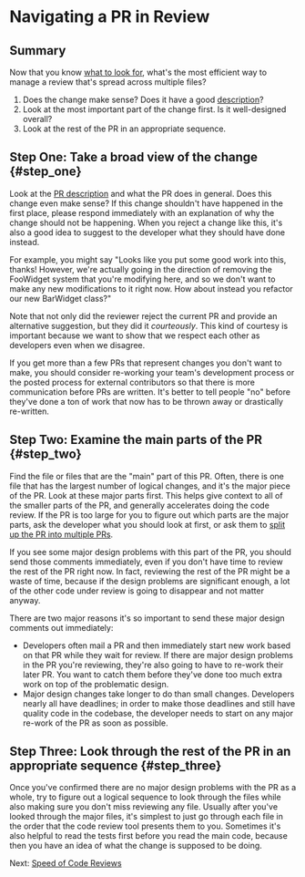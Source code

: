 # Navigating a PR in Review



## Summary

Now that you know [what to look for](looking-for.md), what's the most efficient
way to manage a review that's spread across multiple files?

1.  Does the change make sense? Does it have a good
    [description](../developer/pr-descriptions.md)?
2.  Look at the most important part of the change first. Is it well-designed
    overall?
3.  Look at the rest of the PR in an appropriate sequence.

## Step One: Take a broad view of the change {#step_one}

Look at the [PR description](../developer/pr-descriptions.md) and what the PR
does in general. Does this change even make sense? If this change shouldn't have
happened in the first place, please respond immediately with an explanation of
why the change should not be happening. When you reject a change like this, it's
also a good idea to suggest to the developer what they should have done instead.

For example, you might say "Looks like you put some good work into this, thanks!
However, we're actually going in the direction of removing the FooWidget system
that you're modifying here, and so we don't want to make any new modifications
to it right now. How about instead you refactor our new BarWidget class?"

Note that not only did the reviewer reject the current PR and provide an
alternative suggestion, but they did it *courteously*. This kind of courtesy is
important because we want to show that we respect each other as developers even
when we disagree.

If you get more than a few PRs that represent changes you don't want to make,
you should consider re-working your team's development process or the posted
process for external contributors so that there is more communication before PRs
are written. It's better to tell people "no" before they've done a ton of work
that now has to be thrown away or drastically re-written.

## Step Two: Examine the main parts of the PR {#step_two}

Find the file or files that are the "main" part of this PR. Often, there is one
file that has the largest number of logical changes, and it's the major piece of
the PR. Look at these major parts first. This helps give context to all of the
smaller parts of the PR, and generally accelerates doing the code review. If the
PR is too large for you to figure out which parts are the major parts, ask the
developer what you should look at first, or ask them to
[split up the PR into multiple PRs](../developer/small-prs.md).

If you see some major design problems with this part of the PR, you should send
those comments immediately, even if you don't have time to review the rest of
the PR right now. In fact, reviewing the rest of the PR might be a waste of
time, because if the design problems are significant enough, a lot of the other
code under review is going to disappear and not matter anyway.

There are two major reasons it's so important to send these major design
comments out immediately:

-   Developers often mail a PR and then immediately start new work based on that
    PR while they wait for review. If there are major design problems in the PR
    you're reviewing, they're also going to have to re-work their later PR. You
    want to catch them before they've done too much extra work on top of the
    problematic design.
-   Major design changes take longer to do than small changes. Developers nearly
    all have deadlines; in order to make those deadlines and still have quality
    code in the codebase, the developer needs to start on any major re-work of
    the PR as soon as possible.

## Step Three: Look through the rest of the PR in an appropriate sequence {#step_three}

Once you've confirmed there are no major design problems with the PR as a whole,
try to figure out a logical sequence to look through the files while also making
sure you don't miss reviewing any file. Usually after you've looked through the
major files, it's simplest to just go through each file in the order that
the code review tool presents them to you. Sometimes it's also helpful to read the tests
first before you read the main code, because then you have an idea of what the
change is supposed to be doing.

Next: [Speed of Code Reviews](speed.md)
